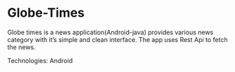 # Globe-Times
Globe times is a news application(Android-java) provides various news category with it’s  simple and clean interface. The app uses Rest Api to fetch the news.

Technologies: Android

